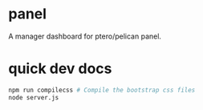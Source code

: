 # panel
A manager dashboard for ptero/pelican panel.

# quick dev docs
```sh
npm run compilecss # Compile the bootstrap css files
node server.js
```